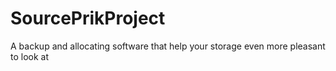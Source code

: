 # SourcePrikProject
A backup and allocating software that help your storage even more pleasant to look at
